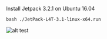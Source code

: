 Install Jetpack 3.2.1 on Ubuntu 16.04

```
bash ./JetPack-L4T-3.1-linux-x64.run

```
![alt test](https://github.com/lbaitemple/roboboat2018/blob/master/TX2/test1.png)
